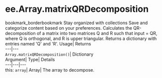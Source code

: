  
#  ee.Array.matrixQRDecomposition 
bookmark_borderbookmark Stay organized with collections  Save and categorize content based on your preferences. 
Calculates the QR-decomposition of a matrix into two matrices Q and R such that input = QR, where Q is orthogonal, and R is upper triangular. Returns a dictionary with entries named 'Q' and 'R'. 
Usage| Returns  
---|---  
`Array.matrixQRDecomposition()`| Dictionary  
Argument| Type| Details  
---|---|---  
this: `array`| Array| The array to decompose.  
